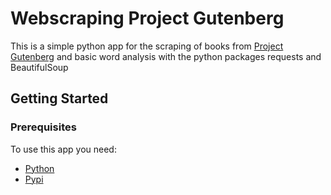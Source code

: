 # Webscraping Project Gutenberg

This is a simple python app for the scraping of books from [Project Gutenberg](https://www.gutenberg.org/) and basic word analysis with the python packages requests and BeautifulSoup

## Getting Started

### Prerequisites
To use this app you need:
- [Python](https://www.python.org/downloads/)
- [Pypi](https://pypi.org/)
